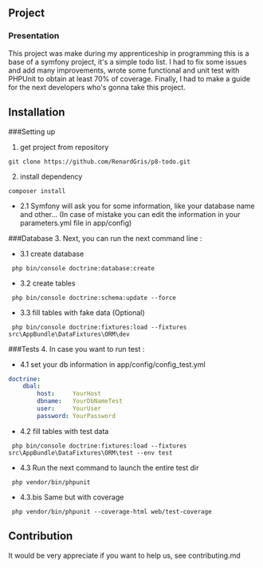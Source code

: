 ## Project

### Presentation
This project was make during my apprenticeship in programming
this is a base of a symfony project, it's a simple todo list.
I had to fix some issues and add many improvements, wrote some functional and unit test with PHPUnit to obtain at least 70% of coverage.
Finally, I had to make a guide for the next developers who's gonna take this project.

## Installation

###Setting up
1.  get project from repository
```
git clone https://github.com/RenardGris/p8-todo.git
```

2.  install dependency
```
composer install
```

- 2.1 Symfony will ask you for some information, like your database name and other...
  (In case of mistake you can edit the information in your parameters.yml file in app/config)


###Database
3.  Next, you can run the next command line :
- 3.1 create database
``` 
 php bin/console doctrine:database:create
```
- 3.2 create tables
``` 
 php bin/console doctrine:schema:update --force
```
- 3.3 fill tables with fake data (Optional)
``` 
 php bin/console doctrine:fixtures:load --fixtures src\AppBundle\DataFixtures\ORM\dev
```


###Tests
4. In case you want to run test : 
- 4.1 set your db information in app/config/config_test.yml
``` yml
doctrine:
    dbal:
        host:     YourHost
        dbname:   YourDbNameTest
        user:     YourUser
        password: YourPassword
```
- 4.2 fill tables with test data
``` 
 php bin/console doctrine:fixtures:load --fixtures src\AppBundle\DataFixtures\ORM\test --env test
```
- 4.3 Run the next command to launch the entire test dir
``` 
 php vendor/bin/phpunit
```
- 4.3.bis Same but with coverage
``` 
 php vendor/bin/phpunit --coverage-html web/test-coverage
```

## Contribution
It would be very appreciate if you want to help us, see contributing.md